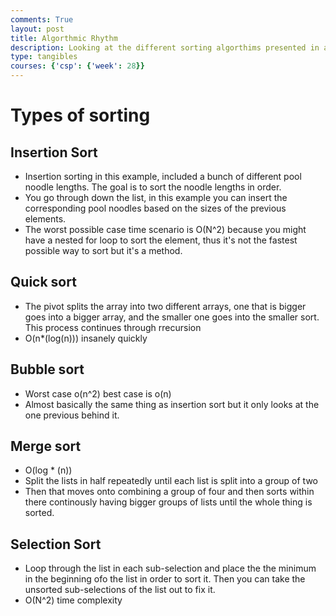 ```yaml
---
comments: True
layout: post
title: Algorthmic Rhythm
description: Looking at the different sorting algorthims presented in a unique and funny way by the CSA students.
type: tangibles
courses: {'csp': {'week': 28}}
---
```


# Types of sorting

## Insertion Sort
- Insertion sorting in this example, included a bunch of different pool noodle lengths. The goal is to sort the noodle lengths in order. 
- You go through down the list, in this example you can insert the corresponding pool noodles based on the sizes of the previous elements.
- The worst possible case time scenario is O(N^2) because you might have a nested for loop to sort the element, thus it's not the fastest possible way to sort but it's a method. 

## Quick sort
- The pivot splits the array into two different arrays, one that is bigger goes into a bigger array, and the smaller one goes into the smaller sort. This process continues through rrecursion
- O(n*(log(n))) insanely quickly

## Bubble sort
- Worst case o(n^2) best case is o(n)
- Almost basically the same thing as insertion sort but it only looks at the one previous behind it. 

## Merge sort
- O(log * (n))
- Split the lists in half repeatedly until each list is split into a group of two
- Then that moves onto combining a group of four and then sorts within there continously having bigger groups of lists until the whole thing is sorted.

## Selection Sort
- Loop through the list in each sub-selection and place the the minimum in the beginning ofo the list in order to sort it. Then you can take the unsorted sub-selections of the list out to fix it. 
- O(N^2) time complexity
